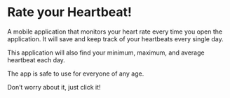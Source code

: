 # **Rate your Heartbeat!**

A mobile application that monitors your heart rate every time you open the application. It will save and keep track of your heartbeats every single day.

This application will also find your minimum, maximum, and average heartbeat each day.

The app is safe to use for everyone of any age.

Don’t worry about it, just click it!
